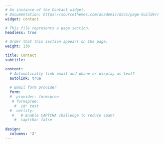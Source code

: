 ```yaml
---
# An instance of the Contact widget.
# Documentation: https://sourcethemes.com/academic/docs/page-builder/
widget: contact

# This file represents a page section.
headless: true

# Order that this section appears on the page.
weight: 130

title: Contact
subtitle:

content:
  # Automatically link email and phone or display as text?
  autolink: true
  
  # Email form provider
  form:
  #  provider: formspree
   # formspree:
    #  id: test
  #  netlify:
   #   # Enable CAPTCHA challenge to reduce spam?
    #  captcha: false
  
design:
  columns: '2'
---
```

